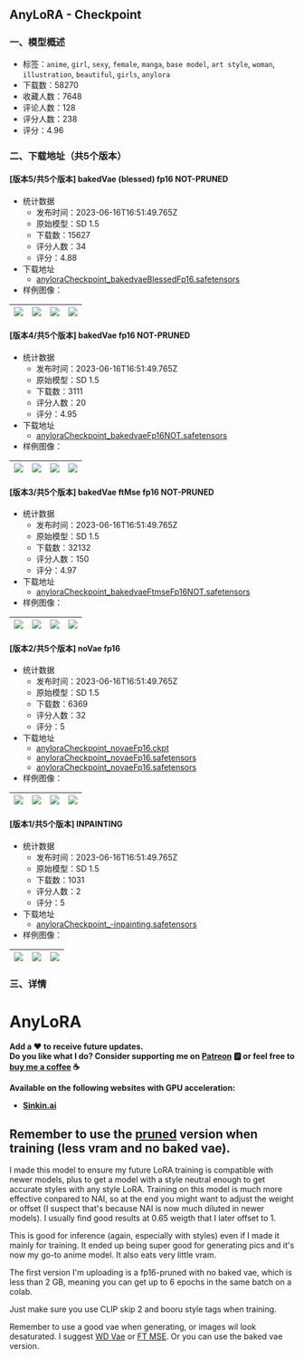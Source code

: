 ## AnyLoRA - Checkpoint
### 一、模型概述

- 标签：`anime`, `girl`, `sexy`, `female`, `manga`, `base model`, `art style`, `woman`, `illustration`, `beautiful`, `girls`, `anylora`
- 下载数：58270
- 收藏人数：7648
- 评论人数：128
- 评分人数：238
- 评分：4.96

### 二、下载地址（共5个版本）

#### [版本5/共5个版本] bakedVae (blessed) fp16 NOT-PRUNED

- 统计数据
  - 发布时间：2023-06-16T16:51:49.765Z
  - 原始模型：SD 1.5
  - 下载数：15627
  - 评分人数：34
  - 评分：4.88
- 下载地址
  - [anyloraCheckpoint_bakedvaeBlessedFp16.safetensors](https://civitai.com/api/download/models/95489)
- 样例图像：

| <img src="https://image.civitai.com/xG1nkqKTMzGDvpLrqFT7WA/17d33c16-9053-411b-8a32-a093a00ce160/width=450/1136424.jpeg" /> | <img src="https://image.civitai.com/xG1nkqKTMzGDvpLrqFT7WA/b98a4cf2-b472-4ede-9925-f7b44753f3b7/width=450/1136425.jpeg" /> | <img src="https://image.civitai.com/xG1nkqKTMzGDvpLrqFT7WA/54cbaffa-5176-4741-988d-d7f72aeb66e0/width=450/1136427.jpeg" /> | <img src="https://image.civitai.com/xG1nkqKTMzGDvpLrqFT7WA/e1258a7c-0068-4ec5-b177-2a939d67a107/width=450/1136429.jpeg" /> |
| ---- | ---- | ---- | ---- |

#### [版本4/共5个版本] bakedVae fp16 NOT-PRUNED

- 统计数据
  - 发布时间：2023-06-16T16:51:49.765Z
  - 原始模型：SD 1.5
  - 下载数：3111
  - 评分人数：20
  - 评分：4.95
- 下载地址
  - [anyloraCheckpoint_bakedvaeFp16NOT.safetensors](https://civitai.com/api/download/models/28614)
- 样例图像：

| <img src="https://image.civitai.com/xG1nkqKTMzGDvpLrqFT7WA/5c162e30-f848-41da-b746-c51ccbf0e700/width=450/322589.jpeg" /> | <img src="https://image.civitai.com/xG1nkqKTMzGDvpLrqFT7WA/92d51165-2863-484f-2563-78fff0af1600/width=450/322588.jpeg" /> | <img src="https://image.civitai.com/xG1nkqKTMzGDvpLrqFT7WA/1d7cb65e-b723-4792-a71b-baa445ac3400/width=450/322587.jpeg" /> | <img src="https://image.civitai.com/xG1nkqKTMzGDvpLrqFT7WA/cee6944f-fc61-462f-32d3-5480e197c600/width=450/322586.jpeg" /> |
| ---- | ---- | ---- | ---- |

#### [版本3/共5个版本] bakedVae ftMse fp16 NOT-PRUNED

- 统计数据
  - 发布时间：2023-06-16T16:51:49.765Z
  - 原始模型：SD 1.5
  - 下载数：32132
  - 评分人数：150
  - 评分：4.97
- 下载地址
  - [anyloraCheckpoint_bakedvaeFtmseFp16NOT.safetensors](https://civitai.com/api/download/models/29792)
- 样例图像：

| <img src="https://image.civitai.com/xG1nkqKTMzGDvpLrqFT7WA/5c162e30-f848-41da-b746-c51ccbf0e700/width=450/337388.jpeg" /> | <img src="https://image.civitai.com/xG1nkqKTMzGDvpLrqFT7WA/92d51165-2863-484f-2563-78fff0af1600/width=450/337387.jpeg" /> | <img src="https://image.civitai.com/xG1nkqKTMzGDvpLrqFT7WA/1d7cb65e-b723-4792-a71b-baa445ac3400/width=450/337386.jpeg" /> | <img src="https://image.civitai.com/xG1nkqKTMzGDvpLrqFT7WA/cee6944f-fc61-462f-32d3-5480e197c600/width=450/337385.jpeg" /> |
| ---- | ---- | ---- | ---- |

#### [版本2/共5个版本] noVae fp16

- 统计数据
  - 发布时间：2023-06-16T16:51:49.765Z
  - 原始模型：SD 1.5
  - 下载数：6369
  - 评分人数：32
  - 评分：5
- 下载地址
  - [anyloraCheckpoint_novaeFp16.ckpt](https://civitai.com/api/download/models/28562?type=Model&format=PickleTensor&size=pruned&fp=fp16)
  - [anyloraCheckpoint_novaeFp16.safetensors](https://civitai.com/api/download/models/28562?type=Model&format=SafeTensor&size=full&fp=fp16)
  - [anyloraCheckpoint_novaeFp16.safetensors](https://civitai.com/api/download/models/28562)
- 样例图像：

| <img src="https://image.civitai.com/xG1nkqKTMzGDvpLrqFT7WA/5c162e30-f848-41da-b746-c51ccbf0e700/width=450/321653.jpeg" /> | <img src="https://image.civitai.com/xG1nkqKTMzGDvpLrqFT7WA/92d51165-2863-484f-2563-78fff0af1600/width=450/322412.jpeg" /> | <img src="https://image.civitai.com/xG1nkqKTMzGDvpLrqFT7WA/1d7cb65e-b723-4792-a71b-baa445ac3400/width=450/321668.jpeg" /> | <img src="https://image.civitai.com/xG1nkqKTMzGDvpLrqFT7WA/cee6944f-fc61-462f-32d3-5480e197c600/width=450/321667.jpeg" /> |
| ---- | ---- | ---- | ---- |

#### [版本1/共5个版本] INPAINTING

- 统计数据
  - 发布时间：2023-06-16T16:51:49.765Z
  - 原始模型：SD 1.5
  - 下载数：1031
  - 评分人数：2
  - 评分：5
- 下载地址
  - [anyloraCheckpoint_-inpainting.safetensors](https://civitai.com/api/download/models/58399)
- 样例图像：

| <img src="https://image.civitai.com/xG1nkqKTMzGDvpLrqFT7WA/688d901f-1781-45db-c091-6c8b84fef500/width=450/635712.jpeg" /> | <img src="https://image.civitai.com/xG1nkqKTMzGDvpLrqFT7WA/c254f481-3cd2-4302-019d-b7be01e13b00/width=450/635742.jpeg" /> | <img src="https://image.civitai.com/xG1nkqKTMzGDvpLrqFT7WA/3487b888-30ec-494e-498a-9b33ae734400/width=450/635746.jpeg" /> |
| ---- | ---- | ---- |


### 三、详情
<h1>AnyLoRA</h1><p><strong>Add a ❤️ to receive future updates.</strong><br /><strong>Do you like what I do? Consider supporting me on </strong><a target="_blank" rel="ugc" href="https://www.patreon.com/Lykon275"><strong>Patreon</strong></a><strong> 🅿️ or feel free to </strong><a target="_blank" rel="ugc" href="https://snipfeed.co/lykon"><strong>buy me a coffee</strong></a><strong> ☕</strong></p><p><strong>Available on the following websites with GPU acceleration:</strong></p><ul><li><p><a target="_blank" rel="ugc" href="https://sinkin.ai/m/WLRRBnv"><strong>Sinkin.ai</strong></a></p></li></ul><h2><strong>Remember to use the <u>pruned</u> version when training</strong> (less vram and no baked vae).</h2><p>I made this model to ensure my future LoRA training is compatible with newer models, plus to get a model with a style neutral enough to get accurate styles with any style LoRA. Training on this model is much more effective conpared to NAI, so at the end you might want to adjust the weight or offset (I suspect that's because NAI is now much diluted in newer models). I usually find good results at 0.65 weigth that I later offset to 1.</p><p>This is good for inference (again, especially with styles) even if I made it mainly for training. It ended up being super good for generating pics and it's now my go-to anime model. It also eats very little vram.</p><p>The first version I'm uploading is a fp16-pruned with no baked vae, which is less than 2 GB, meaning you can get up to 6 epochs in the same batch on a colab.</p><p>Just make sure you use CLIP skip 2 and booru style tags when training.</p><p>Remember to use a good vae when generating, or images wil look desaturated. I suggest <a target="_blank" rel="ugc" href="https://huggingface.co/hakurei/waifu-diffusion-v1-4/tree/main/vae">WD Vae</a> or <a target="_blank" rel="ugc" href="https://huggingface.co/stabilityai/sd-vae-ft-mse-original/tree/main">FT MSE</a>. Or you can use the baked vae version.</p><h2></h2><p></p>